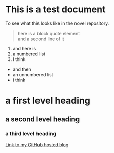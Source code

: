 # This is a test document

To see what this looks like in the novel repository.

> here is a block quote element  
> and a second line of it 

1. and here is 
1. a numbered list
1. I think

- and then  
- an unnumbered list
- i think

# a first level heading

## a second level heading

### a third level heading

[Link to my GitHub hosted blog](http://tonusp.github.io/)

